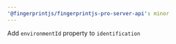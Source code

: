 ```yaml
---
'@fingerprintjs/fingerprintjs-pro-server-api': minor
---
```


Add `environmentId` property to `identification`